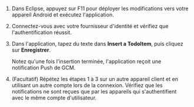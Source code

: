
1. Dans Eclipse, appuyez sur F11 pour déployer les modifications vers votre appareil Android et exécutez l'application.

2. Connectez-vous avec votre fournisseur d'identité et vérifiez que l'authentification réussit.

3. Dans l'application, tapez du texte dans **Insert a TodoItem**, puis cliquez sur **Enregistrer**.

   	Notez qu'une fois l'insertion terminée, l'application reçoit une notification Push de GCM.

4. (Facultatif) Répétez les étapes 1 à 3 sur un autre appareil client et en utilisant un autre compte lors de la connexion. Vérifiez que les notifications ne sont reçues que par les appareils qui s'authentifient avec le même compte d'utilisateur.

<!---HONumber=August15_HO6-->